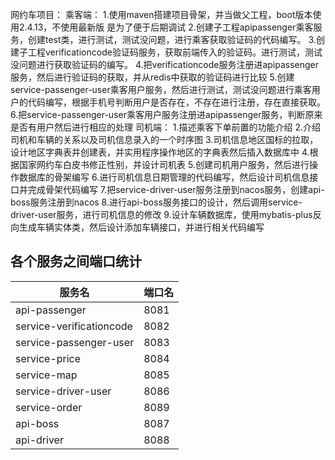 网约车项目：
乘客端：
1.使用maven搭建项目骨架，并当做父工程，boot版本使用2.4.13，不使用最新版
是为了便于后期调试
2.创建子工程apipassenger乘客服务，创建test类，进行测试，测试没问题，进行乘客获取验证码的代码编写。
3.创建子工程verificationcode验证码服务，获取前端传入的验证码。进行测试，测试没问题进行获取验证码的编写。
4.把verificationcode服务注册进apipassenger服务，然后进行验证码的获取，并从redis中获取的验证码进行比较
5.创建service-passenger-user乘客用户服务，然后进行测试，测试没问题进行乘客用户的代码编写，根据手机号判断用户是否存在，不存在进行注册，存在直接获取。
6.把service-passenger-user乘客用户服务注册进apipassenger服务，判断原来是否有用户然后进行相应的处理
司机端：
1.描述乘客下单前置的功能介绍
2.介绍司机和车辆的关系以及司机信息录入的一个时序图
3.司机信息地区国标的拉取，设计地区字典表并创建表，并实用程序操作地区的字典表然后插入数据库中
4.根据国家网约车白皮书修正性别，并设计司机表
5.创建司机用户服务，然后进行操作数据库的骨架编写
6.进行司机信息日期管理的代码编写，然后设计司机信息接口并完成骨架代码编写
7.把service-driver-user服务注册到nacos服务，创建api-boss服务注册到nacos
8.进行api-boss服务接口的设计，然后调用service-driver-user服务，进行司机信息的修改
9.设计车辆数据库，使用mybatis-plus反向生成车辆实体类，然后设计添加车辆接口，并进行相关代码编写


## 各个服务之间端口统计

| 服务名                      | 端口名  |
|--------------------------|------|
| api-passenger            | 8081 |
| service-verificationcode | 8082 |
| service-passenger-user   | 8083 |
| service-price            | 8084 |
| service-map              | 8085 |
| service-driver-user      | 8086 |
| service-order            | 8089 |
| api-boss                 | 8087 |
| api-driver               | 8088 |

